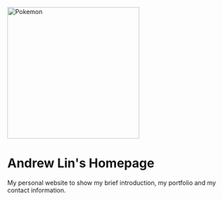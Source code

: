 <img src="assets/images/sreenshot.png" height=300px alt="Pokemon"></img>
# Andrew Lin's Homepage
My personal website to show my brief introduction, my portfolio and my contact information.
